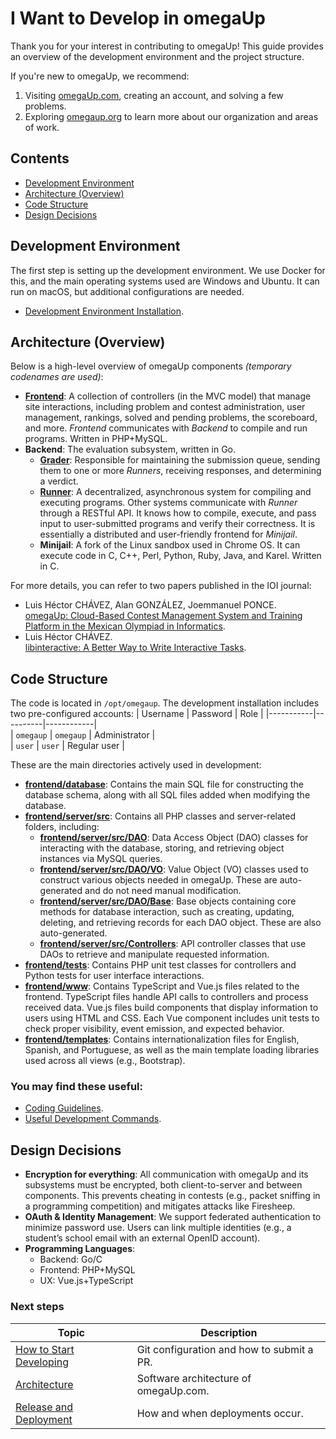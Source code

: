 # I Want to Develop in omegaUp  

Thank you for your interest in contributing to omegaUp! This guide provides an overview of the development environment and the project structure. 

If you're new to omegaUp, we recommend:  
  1. Visiting [omegaUp.com](https://omegaup.com/), creating an account, and solving a few problems.  
  2. Exploring [omegaup.org](https://omegaup.org/) to learn more about our organization and areas of work.

## Contents  

- [Development Environment](#development-environment)  
- [Architecture (Overview)](#architecture-overview)  
- [Code Structure](#code-structure)  
- [Design Decisions](#design-decisions)  

## Development Environment  

The first step is setting up the development environment. We use Docker for this, and the main operating systems used are Windows and Ubuntu. It can run on macOS, but additional configurations are needed.  

- [Development Environment Installation](https://github.com/omegaup/omegaup/wiki/How-to-Set-Up-Your-Development-Environment-(English)).  

## Architecture (Overview)  

Below is a high-level overview of omegaUp components _(temporary codenames are used)_:  

 
- **[Frontend](https://github.com/omegaup/omegaup/wiki/Frontend)**: A collection of controllers (in the MVC model) that manage site interactions, including problem and contest administration, user management, rankings, solved and pending problems, the scoreboard, and more. _Frontend_ communicates with _Backend_ to compile and run programs. Written in PHP+MySQL.  
- **Backend**: The evaluation subsystem, written in Go.  
  - **[Grader](https://github.com/omegaup/omegaup/wiki/Grader)**: Responsible for maintaining the submission queue, sending them to one or more _Runners_, receiving responses, and determining a verdict.  
  - **[Runner](https://github.com/omegaup/omegaup/wiki/Runner)**: A decentralized, asynchronous system for compiling and executing programs. Other systems communicate with _Runner_ through a RESTful API. It knows how to compile, execute, and pass input to user-submitted programs and verify their correctness. It is essentially a distributed and user-friendly frontend for _Minijail_.  
  - **Minijail**: A fork of the Linux sandbox used in Chrome OS. It can execute code in C, C++, Perl, Python, Ruby, Java, and Karel. Written in C.  

For more details, you can refer to two papers published in the IOI journal:  

- Luis Héctor CHÁVEZ, Alan GONZÁLEZ, Joemmanuel PONCE.  
  [omegaUp: Cloud-Based Contest Management System and Training Platform in the Mexican Olympiad in Informatics](http://ioinformatics.org/oi/pdf/v8_2014_169_178.pdf).  
- Luis Héctor CHÁVEZ.  
  [libinteractive: A Better Way to Write Interactive Tasks](https://ioinformatics.org/journal/v9_2015_3_14.pdf).  

## Code Structure  

The code is located in `/opt/omegaup`. The development installation includes two pre-configured accounts: 
| Username  | Password  | Role        |
|-----------|----------|------------|  
| `omegaup` | `omegaup` | Administrator |  
| `user`    | `user`    | Regular user |

These are the main directories actively used in development:  

- **[frontend/database](https://github.com/omegaup/omegaup/tree/main/frontend/database)**: Contains the main SQL file for constructing the database schema, along with all SQL files added when modifying the database.  
- **[frontend/server/src](https://github.com/omegaup/omegaup/tree/main/frontend/server/src)**: Contains all PHP classes and server-related folders, including:  
  - **[frontend/server/src/DAO](https://github.com/omegaup/omegaup/tree/main/frontend/server/src/DAO)**: Data Access Object (DAO) classes for interacting with the database, storing, and retrieving object instances via MySQL queries.  
  - **[frontend/server/src/DAO/VO](https://github.com/omegaup/omegaup/tree/main/frontend/server/src/DAO/VO)**: Value Object (VO) classes used to construct various objects needed in omegaUp. These are auto-generated and do not need manual modification.  
  - **[frontend/server/src/DAO/Base](https://github.com/omegaup/omegaup/tree/main/frontend/server/src/DAO/Base)**: Base objects containing core methods for database interaction, such as creating, updating, deleting, and retrieving records for each DAO object. These are also auto-generated.  
  - **[frontend/server/src/Controllers](https://github.com/omegaup/omegaup/tree/main/frontend/server/src/Controllers)**: API controller classes that use DAOs to retrieve and manipulate requested information.  
- **[frontend/tests](https://github.com/omegaup/omegaup/tree/main/frontend/tests)**: Contains PHP unit test classes for controllers and Python tests for user interface interactions.  
- **[frontend/www](https://github.com/omegaup/omegaup/tree/main/frontend/www)**: Contains TypeScript and Vue.js files related to the frontend. TypeScript files handle API calls to controllers and process received data. Vue.js files build components that display information to users using HTML and CSS. Each Vue component includes unit tests to check proper visibility, event emission, and expected behavior.  
- **[frontend/templates](https://github.com/omegaup/omegaup/tree/main/frontend/templates)**: Contains internationalization files for English, Spanish, and Portuguese, as well as the main template loading libraries used across all views (e.g., Bootstrap).  

### You may find these useful:  

- [Coding Guidelines](https://github.com/omegaup/omegaup/wiki/Coding-guidelines-(English-version)).  
- [Useful Development Commands](https://github.com/omegaup/omegaup/wiki/Useful-Commands-for-Development).  

## Design Decisions  

- **Encryption for everything**: All communication with omegaUp and its subsystems must be encrypted, both client-to-server and between components. This prevents cheating in contests (e.g., packet sniffing in a programming competition) and mitigates attacks like Firesheep.  
- **OAuth & Identity Management**: We support federated authentication to minimize password use. Users can link multiple identities (e.g., a student’s school email with an external OpenID account). 
- **Programming Languages**:  
  - Backend: Go/C  
  - Frontend: PHP+MySQL  
  - UX: Vue.js+TypeScript  

### Next steps

| Topic | Description |  
| ---------------------------- | ------------------------------------------------------------ |  
| [How to Start Developing](https://github.com/omegaup/omegaup/wiki/How-to-Make-a-Pull-Request-(English)) | Git configuration and how to submit a PR. |  
| [Architecture](https://github.com/omegaup/omegaup/wiki/Architecture-(English)) | Software architecture of omegaUp.com. |  
| [Release and Deployment](https://github.com/omegaup/omegaup/wiki/Release-&-deployment-(English)) | How and when deployments occur. |  
